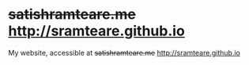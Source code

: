 # ~~satishramteare.me~~ http://sramteare.github.io
My website, accessible at ~~satishramteare.me~~ http://sramteare.github.io
